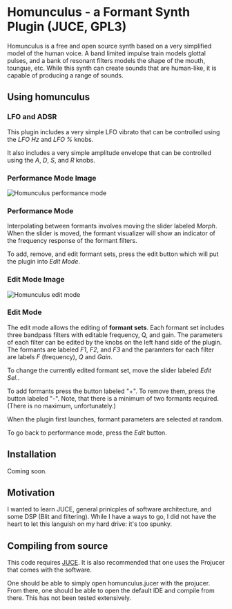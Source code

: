 # Homunculus - a Formant Synth Plugin (JUCE, GPL3) #

Homunculus is a free and open source synth based on a very simplified model of the human voice. A band limited impulse train models glottal pulses, and a bank of resonant filters models the shape of the mouth, toungue, etc. While this synth can create sounds that are human-like, it is capable of producing a range of sounds.

## Using homunculus ##

### LFO and ADSR

This plugin includes a very simple LFO vibrato that can be controlled using the *LFO Hz* and *LFO %* knobs.

It also includes a very simple amplitude envelope that can be controlled using the *A*, *D*, *S*, and *R* knobs.

### Performance Mode Image
![Homunculus performance mode](Documents/homunculus_performance_mode.png)

### Performance Mode

Interpolating between formants involves moving the slider labeled *Morph*. When the slider is moved, the formant visualizer will show an indicator of the frequency response of the formant filters.

To add, remove, and edit formant sets, press the edit button which will put the plugin into *Edit Mode*.

### Edit Mode Image
![Homunculus edit mode](Documents/homunculus_performance_mode.png)

### Edit Mode

The edit mode allows the editing of **formant sets**. Each formant set includes three bandpass filters with editable frequency, Q, and gain. The parameters of each filter can be edited by the knobs on the left hand side of the plugin. The formants are labeled *F1*, *F2*, and *F3* and the paramters for each filter are labels *F* (frequency), *Q* and *Gain*.

To change the currently edited formant set, move the slider labeled *Edit Sel.*.

To add formants press the button labeled "+". To remove them, press the button labeled "-". Note, that there is a minimum of two formants required. (There is no maximum, unfortunately.)

When the plugin first launches, formant parameters are selected at random.

To go back to performance mode, press the *Edit* button.

## Installation ##

Coming soon.

## Motivation ##

I wanted to learn JUCE, general prinicples of software architecture, and some DSP (Blit and filtering). While I have a ways to go, I did not have the heart to let this languish on my hard drive: it's too spunky.

## Compiling from source ##

This code requires [JUCE](https://shop.juce.com/get-juce). It is also recommended that one uses the Projucer that comes with the software.

One should be able to simply open homunculus.jucer with the projucer. From there, one should be able to open the default IDE and compile from there. This has not been tested extensively.

